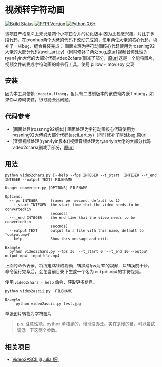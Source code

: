 # 视频转字符动画

[![Build Status](https://travis-ci.org/ryan4yin/video2chars.svg?branch=master)](https://travis-ci.org/ryan4yin/video2chars)
[![PYPI Version](https://img.shields.io/pypi/v/video2chars.svg)](https://pypi.org/project/video2chars/)
[![Python 3.6+](https://img.shields.io/pypi/pyversions/video2chars.svg?style=flat)](https://www.python.org/)

该项目严格意义上来说是两个小项目合并的优化版本,因为比较感兴趣，对比了多段代码，在pronhub两个大佬的代码下改动完成的，使用两位大佬的核心代码，填补了一些bug，缝合拼装完成：
	画面处理为字符动画核心代码使用为rossning92大佬的大部分代码(ascii_art.py)（同时修补了两处bug,[原url](https://gist.github.com/rossning92/bb1667e5e14a63148dcd61b4455ce52f)
	视频音频处理为ryan4yin大佬的大部分代码video2chars(删减了部分，[原url](https://github.com/ryan4yin/video2chars)
这是一个能将图片，视频文件转换成字符动画的命令行工具，使用 pillow + moviepy 实现

## 安装


因为本工具依赖 `imageio-ffmpeg`，但只有二进制版本的该依赖内嵌 ffmpeg，如果你从源码安装，很可能会出问题。

## 代码参考
- [画面处理(rossning92版本)] 画面处理为字符动画核心代码使用为rossning92大佬的大部分代码(ascii_art.py)（同时修补了两处bug,[原url](https://gist.github.com/rossning92/bb1667e5e14a63148dcd61b4455ce52f)
- [音频视频处理(ryan4yin版本)]视频音频处理为ryan4yin大佬的大部分代码video2chars(删减了部分，[原url](https://github.com/ryan4yin/video2chars)

## 用法

```
python video2chars.py [--help --fps INTEGER --t_start  INTEGER --t_end INTEGER --output TEXT] FILENAME

Usage: converter.py [OPTIONS] FILENAME

Options:
  --fps INTEGER      frames per second, default to 16
  --t_start INTEGER  the start time that the video needs to be converted(in
                     seconds)
  --t_end INTEGER    the end time that the video needs to be converted(in
                     seconds)
  --output TEXT      output to a file with this name, default to "output.mp4"
  --help             Show this message and exit.

Example
  python video2chars.py --fps 30  --t_start 0  --t_end 10 --output output.mp4  inputfile.mp4
```
上面的命令表示，将指定路径的视频，转换成fps为30的视频，只转换前十秒。
命令运行完毕后，会在当前目录下生成一个名为 `output.mp4` 的字符视频。

使用 `video2chars --help` 命令，获取更多信息。

```
python video2ascii.py  FILENAME

Example
	 python video2ascii.py test.jpg
```
单张图片转换为字符图片

>p.s. 注意性能，python 单核跑的，慢也没办法。实在是慢的话，可以尝试调低一下这两个参数。



## 相关项目

- [Video2ASCII.jl(Julia 版)](https://github.com/ryan4yin/Video2ASCII.jl)
